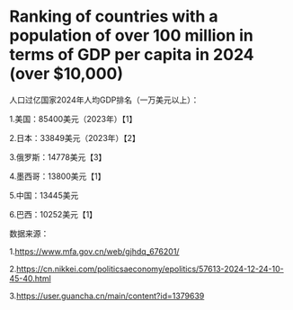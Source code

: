 # Ranking of countries with a population of over 100 million in terms of GDP per capita in 2024 (over $10,000)

人口过亿国家2024年人均GDP排名（一万美元以上）：

1.美国：85400美元（2023年）【1】

2.日本：33849美元（2023年）【2】

3.俄罗斯：14778美元【3】

4.墨西哥：13800美元【1】

5.中国：13445美元

6.巴西：10252美元【1】

数据来源：

1.https://www.mfa.gov.cn/web/gjhdq_676201/

2.https://cn.nikkei.com/politicsaeconomy/epolitics/57613-2024-12-24-10-45-40.html

3.https://user.guancha.cn/main/content?id=1379639
